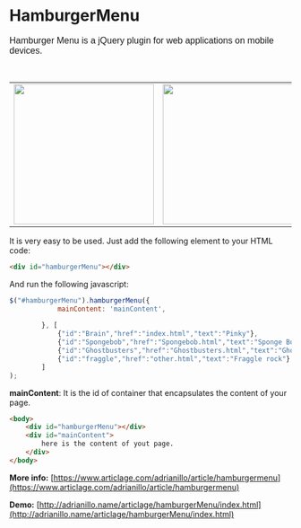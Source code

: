 # HamburgerMenu
<div>
<p><span style="font-size:16px"><span style="font-family:verdana,geneva,sans-serif">Hamburger Menu is a jQuery plugin for web applications on mobile devices.</span></span></p>

<p>&nbsp;</p>

<table border="0" cellpadding="1" cellspacing="40">
	<tbody>
		<tr>
			<td><img alt="" src="https://dl.dropboxusercontent.com/u/99957182/articlage/hamburgerMenu/screenshot/2015-06-18%2019.28.28.png" style="height: auto; width: 250px;" width="250px" height="auto"></td>
			<td><img alt="" src="https://dl.dropboxusercontent.com/u/99957182/articlage/hamburgerMenu/screenshot/2015-06-18%2020.48.17.png" style="height: auto; width: 250px;" width="250px" height="auto"></td>
		</tr>
	</tbody>
</table>

</div>

It is very easy to be used. Just add the following element to your HTML code:
```html
<div id="hamburgerMenu"></div>
```
And run the following javascript:
```javascript
$("#hamburgerMenu").hamburgerMenu({
			mainContent: 'mainContent',
		   
		}, [
			{"id":"Brain","href":"index.html","text":"Pinky"},
			{"id":"Spongebob","href":"Spongebob.html","text":"Sponge Bob"},
			{"id":"Ghostbusters","href":"Ghostbusters.html","text":"Ghostbusters"},
			{"id":"fraggle","href":"other.html","text":"Fraggle rock"}
		]
);
```
**mainContent**: It is the id of container that encapsulates the content of your page.

```html
<body>
	<div id="hamburgerMenu"></div>
	<div id="mainContent">
		here is the content of yout page.
	</div>
</body>
```

**More info:** [https://www.articlage.com/adrianillo/article/hamburgermenu](https://www.articlage.com/adrianillo/article/hamburgermenu)

**Demo:** [http://adrianillo.name/articlage/hamburgerMenu/index.html](http://adrianillo.name/articlage/hamburgerMenu/index.html)


